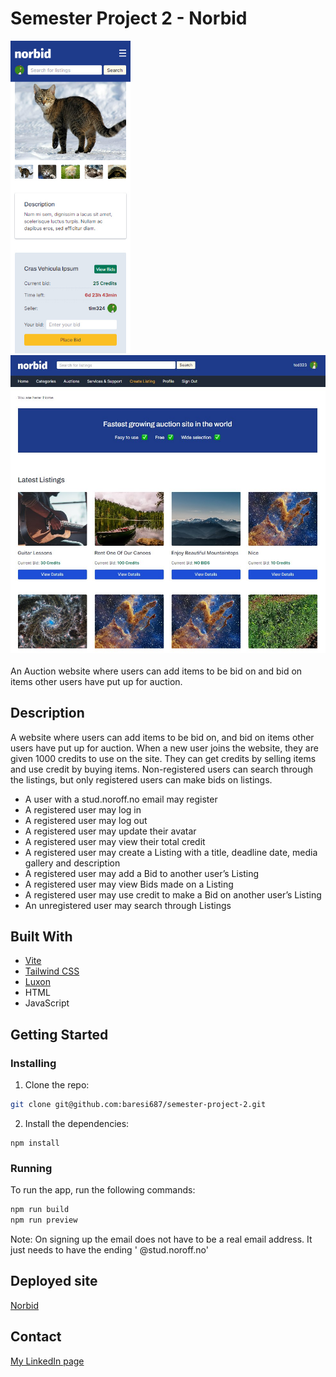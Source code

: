 # Semester Project 2 - Norbid

<div>
 <img src="semester-project-2-mobile.jpg" height="500px" alt="Semester Project 2 Screenshot mobile"> 
 &nbsp&nbsp&nbsp 
 <img src="semester-project-2-desktop.jpg" height="auto" width="528" alt="Semester Project 2 Screenshot desktop">
</div>
<br/>
An Auction website where users can add items to be bid on and bid on items other users have put up for auction.

## Description

A website where users can add items to be bid on, and bid on items other users have put up for auction.
When a new user joins the website, they are given 1000 credits to use on the site. They can get credits by selling items
and use credit by buying items. Non-registered users can search through the listings, but only registered users can make
bids on listings.

- A user with a stud.noroff.no email may register
- A registered user may log in
- A registered user may log out
- A registered user may update their avatar
- A registered user may view their total credit
- A registered user may create a Listing with a title, deadline date, media gallery and description
- A registered user may add a Bid to another user’s Listing
- A registered user may view Bids made on a Listing
- A registered user may use credit to make a Bid on another user’s Listing
- An unregistered user may search through Listings

## Built With

- [Vite](https://vitejs.dev/)
- [Tailwind CSS](https://tailwindcss.com/)
- [Luxon](https://moment.github.io/luxon/#/)
- HTML
- JavaScript

## Getting Started

### Installing

1. Clone the repo:

```bash
git clone git@github.com:baresi687/semester-project-2.git
```

2. Install the dependencies:

```
npm install
```

### Running

To run the app, run the following commands:

```bash
npm run build
npm run preview
```

Note: On signing up the email does not have to be a real email address. It just needs to have the ending '
@stud.noroff.no'

## Deployed site

[Norbid](https://semester-project-2-hreinn.netlify.app/)

## Contact

[My LinkedIn page](https://www.linkedin.com/in/hreinn-gylfason-b9a48521a/)
